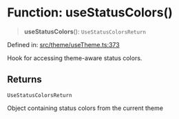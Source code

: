 # Function: useStatusColors()

> **useStatusColors**(): `UseStatusColorsReturn`

Defined in: [src/theme/useTheme.ts:373](https://github.com/Nick2bad4u/Uptime-Watcher/blob/main/src/theme/useTheme.ts#L373)

Hook for accessing theme-aware status colors.

## Returns

`UseStatusColorsReturn`

Object containing status colors from the current theme

